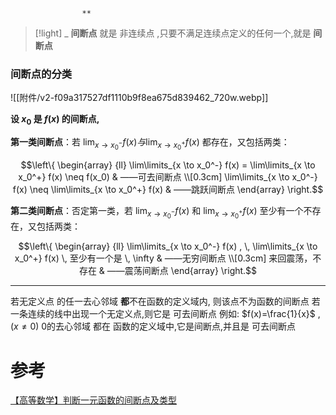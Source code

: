 					**


> [!light] _
> **间断点** 就是 非连续点 ,只要不满足连续点定义的任何一个,就是 **间断点**

### 间断点的分类

![[附件/v2-f09a317527df1110b9f8ea675d839462_720w.webp]]

**设 $x_0$ 是 $f(x)$ 的间断点,**

**第一类间断点**：若 $\lim_{x \to x_0^-} f(x) 与 \lim_{x \to x_0^+} f(x)$ 都存在，又包括两类：

$$\left\{
 \begin{array} {ll} \lim\limits_{x \to x_0^-} f(x) = \lim\limits_{x \to
x_0^+} f(x) \neq f(x_0) & ——可去间断点 \\[0.3cm] \lim\limits_{x \to
x_0^-} f(x) \neq \lim\limits_{x \to x_0^+} f(x) & ——跳跃间断点
\end{array} \right.$$

**第二类间断点**：否定第一类，若 $\lim_{x \to x_0^-} f(x)$ 和 $\lim_{x \to x_0^+} f(x)$ 至少有一个不存在，又包括两类：

$$\left\{
 \begin{array} {ll} \lim\limits_{x \to x_0^-} f(x) , \, \lim\limits_{x
\to x_0^+} f(x) \, 至少有一个是 \, \infty & ——无穷间断点 \\[0.3cm] 来回震荡，不存在
& ——震荡间断点 \end{array} \right.$$

---
若无定义点 的任一去心邻域 **都**不在函数的定义域内, 则该点不为函数的间断点
若一条连续的线中出现一个无定义点,则它是 可去间断点
	例如: $f(x)=\frac{1}{x}$ , $(x\neq 0)$ 0的去心邻域 都在 函数的定义域中,它是间断点,并且是 可去间断点

# 参考

[【高等数学】判断一元函数的间断点及类型](https://zhuanlan.zhihu.com/p/30120671)



